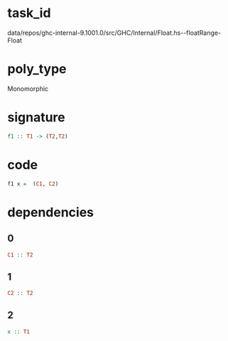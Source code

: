
# task_id
data/repos/ghc-internal-9.1001.0/src/GHC/Internal/Float.hs--floatRange-Float

# poly_type
Monomorphic

# signature
```haskell
f1 :: T1 -> (T2,T2)
```   

# code
```haskell
f1 x =  (C1, C2)
```

# dependencies
## 0
```haskell
C1 :: T2
```
## 1
```haskell
C2 :: T2
```
## 2
```haskell
x :: T1
```
